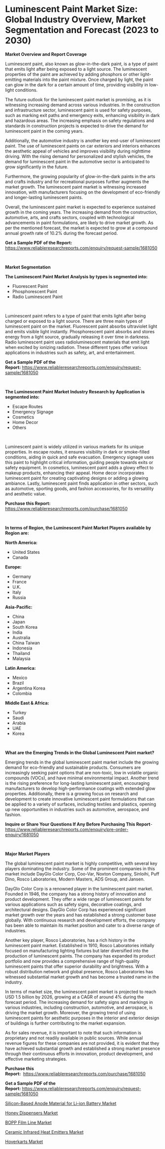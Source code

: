 <p><h1>Luminescent Paint Market Size: Global Industry Overview, Market Segmentation and Forecast (2023 to 2030)</h1></p><p><strong>Market Overview and Report Coverage</strong></p>
<p><p>Luminescent paint, also known as glow-in-the-dark paint, is a type of paint that emits light after being exposed to a light source. The luminescent properties of the paint are achieved by adding phosphors or other light-emitting materials into the paint mixture. Once charged by light, the paint can glow in the dark for a certain amount of time, providing visibility in low-light conditions.</p><p>The future outlook for the luminescent paint market is promising, as it is witnessing increasing demand across various industries. In the construction and infrastructure sector, luminescent paint is used for safety purposes, such as marking exit paths and emergency exits, enhancing visibility in dark and hazardous areas. The increasing emphasis on safety regulations and standards in construction projects is expected to drive the demand for luminescent paint in the coming years.</p><p>Additionally, the automotive industry is another key end-user of luminescent paint. The use of luminescent paints on car exteriors and interiors enhances the aesthetic appeal of vehicles and improves visibility during nighttime driving. With the rising demand for personalized and stylish vehicles, the demand for luminescent paint in the automotive sector is anticipated to grow significantly in the future.</p><p>Furthermore, the growing popularity of glow-in-the-dark paints in the arts and crafts industry and for recreational purposes further augments the market growth. The luminescent paint market is witnessing increased innovation, with manufacturers focusing on the development of eco-friendly and longer-lasting luminescent paints.</p><p>Overall, the luminescent paint market is expected to experience sustained growth in the coming years. The increasing demand from the construction, automotive, arts, and crafts sectors, coupled with technological advancements in paint formulations, are likely to drive market growth. As per the mentioned forecast, the market is expected to grow at a compound annual growth rate of 10.2% during the forecast period.</p></p>
<p><strong>Get a Sample PDF of the Report:</strong> <a href="https://www.reliableresearchreports.com/enquiry/request-sample/1681050">https://www.reliableresearchreports.com/enquiry/request-sample/1681050</a></p>
<p>&nbsp;</p>
<p><strong>Market Segmentation</strong></p>
<p><strong>The Luminescent Paint Market Analysis by types is segmented into:</strong></p>
<p><ul><li>Fluorescent Paint</li><li>Phosphorescent Paint</li><li>Radio Luminescent Paint</li></ul></p>
<p>&nbsp;</p>
<p><p>Luminescent paint refers to a type of paint that emits light after being charged or exposed to a light source. There are three main types of luminescent paint on the market. Fluorescent paint absorbs ultraviolet light and emits visible light instantly. Phosphorescent paint absorbs and stores energy from a light source, gradually releasing it over time in darkness. Radio luminescent paint uses radioluminescent materials that emit light when excited by ionizing radiation. These different types offer various applications in industries such as safety, art, and entertainment.</p></p>
<p><strong>Get a Sample PDF of the Report:</strong>&nbsp;<a href="https://www.reliableresearchreports.com/enquiry/request-sample/1681050">https://www.reliableresearchreports.com/enquiry/request-sample/1681050</a></p>
<p>&nbsp;</p>
<p><strong>The Luminescent Paint Market Industry Research by Application is segmented into:</strong></p>
<p><ul><li>Escape Routes</li><li>Emergency Signage</li><li>Cosmetics</li><li>Home Decor</li><li>Others</li></ul></p>
<p>&nbsp;</p>
<p><p>Luminescent paint is widely utilized in various markets for its unique properties. In escape routes, it ensures visibility in dark or smoke-filled conditions, aiding in quick and safe evacuation. Emergency signage uses this paint to highlight critical information, guiding people towards exits or safety equipment. In cosmetics, luminescent paint adds a glowy effect to makeup products, enhancing their appeal. Home decor incorporates luminescent paint for creating captivating designs or adding a glowing ambiance. Lastly, luminescent paint finds application in other sectors, such as automotive, sporting goods, and fashion accessories, for its versatility and aesthetic value.</p></p>
<p><strong>Purchase this Report:</strong>&nbsp; <a href="https://www.reliableresearchreports.com/purchase/1681050">https://www.reliableresearchreports.com/purchase/1681050</a></p>
<p>&nbsp;</p>
<p><strong>In terms of Region, the Luminescent Paint Market Players available by Region are:</strong></p>
<p>
    <p> <strong> North America: </strong>
        <ul>
            <li>United States</li>
            <li>Canada</li>
        </ul>
        </p> 
    <p> <strong> Europe: </strong>
        <ul>
            <li>Germany</li>
            <li>France</li>
            <li>U.K.</li>
            <li>Italy</li>
            <li>Russia</li>
        </ul>
        </p> 
    <p> <strong> Asia-Pacific: </strong>
        <ul>
            <li>China</li>
            <li>Japan</li>
            <li>South Korea</li>
            <li>India</li>
            <li>Australia</li>
            <li>China Taiwan</li>
            <li>Indonesia</li>
            <li>Thailand</li>
            <li>Malaysia</li>
        </ul>
        </p> 
    <p> <strong> Latin America: </strong>
        <ul>
            <li>Mexico</li>
            <li>Brazil</li>
            <li>Argentina Korea</li>
            <li>Colombia</li>
        </ul>
        </p> 
    <p> <strong> Middle East & Africa: </strong>
        <ul>
            <li>Turkey</li>
            <li>Saudi</li>
            <li>Arabia</li>
            <li>UAE</li>
            <li>Korea</li>
        </ul>
    </p>
    </p>
<p>&nbsp;</p>
<p><strong>What are the Emerging Trends in the Global Luminescent Paint market?</strong></p>
<p><p>Emerging trends in the global luminescent paint market include the growing demand for eco-friendly and sustainable products. Consumers are increasingly seeking paint options that are non-toxic, low in volatile organic compounds (VOCs), and have minimal environmental impact. Another trend is the rising preference for long-lasting luminescent paint, encouraging manufacturers to develop high-performance coatings with extended glow properties. Additionally, there is a growing focus on research and development to create innovative luminescent paint formulations that can be applied to a variety of surfaces, including textiles and plastics, opening up new opportunities in industries such as automotive, aerospace, and fashion.</p></p>
<p><strong>Inquire or Share Your Questions If Any Before Purchasing This Report</strong>- <a href="https://www.reliableresearchreports.com/enquiry/pre-order-enquiry/1681050">https://www.reliableresearchreports.com/enquiry/pre-order-enquiry/1681050</a></p>
<p>&nbsp;</p>
<p><strong>Major Market Players</strong></p>
<p><p>The global luminescent paint market is highly competitive, with several key players dominating the industry. Some of the prominent companies in this market include DayGlo Color Corp, Coo-Var, Noxton Company, Sinloihi, Puff Dino, Rosco Laboratories, Modern Masters, ADS Group, and Jansen.</p><p>DayGlo Color Corp is a renowned player in the luminescent paint market. Founded in 1946, the company has a strong history of innovation and product development. They offer a wide range of luminescent paints for various applications such as safety signs, decorative coatings, and architectural designs. DayGlo Color Corp has experienced significant market growth over the years and has established a strong customer base globally. With continuous research and development efforts, the company has been able to maintain its market position and cater to a diverse range of industries.</p><p>Another key player, Rosco Laboratories, has a rich history in the luminescent paint market. Established in 1910, Rosco Laboratories initially focused on manufacturing lighting fixtures but later diversified into the production of luminescent paints. The company has expanded its product portfolio and now provides a comprehensive range of high-quality luminescent paints that offer superior durability and brightness. With a robust distribution network and global presence, Rosco Laboratories has witnessed substantial market growth and has become a trusted name in the industry.</p><p>In terms of market size, the luminescent paint market is projected to reach USD 1.5 billion by 2026, growing at a CAGR of around 4% during the forecast period. The increasing demand for safety signs and markings in various industries, including construction, automotive, and aerospace, is driving the market growth. Moreover, the growing trend of using luminescent paints for aesthetic purposes in the interior and exterior design of buildings is further contributing to the market expansion.</p><p>As for sales revenue, it is important to note that such information is proprietary and not readily available in public sources. While annual revenue figures for these companies are not provided, it is evident that they have achieved substantial growth and established a strong market presence through their continuous efforts in innovation, product development, and effective marketing strategies.</p></p>
<p><strong>Purchase this Report:</strong>&nbsp;&nbsp;<a href="https://www.reliableresearchreports.com/purchase/1681050">https://www.reliableresearchreports.com/purchase/1681050</a></p>
<p></p>
<p><strong>Get a Sample PDF of the Report:</strong>&nbsp;<a href="https://www.reliableresearchreports.com/enquiry/request-sample/1681050">https://www.reliableresearchreports.com/enquiry/request-sample/1681050</a></p>
<p><p><a href="https://github.com/scarol104/Market-Research-Report-List-1/blob/main/silicon-based-anode-material-for-li-ion-battery-market.md">Silicon-Based Anode Material for Li-ion Battery Market</a></p><p><a href="https://medium.com/@dennisoliver07/honey-dispensers-market-size-cagr-trends-2024-2030-7645c41f5dd9">Honey Dispensers Market</a></p><p><a href="https://www.linkedin.com/pulse/bopp-film-line-market-size-share-amp-trends-analysis/">BOPP Film Line Market</a></p><p><a href="https://www.linkedin.com/pulse/ceramic-infrared-heat-emitters-market-insights-players/">Ceramic Infrared Heat Emitters Market</a></p><p><a href="https://medium.com/@bobbyrobinson56/hoverkarts-market-size-cagr-trends-2024-2030-b58caecaab89">Hoverkarts Market</a></p></p>